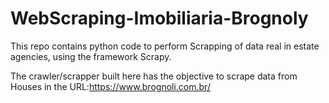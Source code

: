 # WebScraping-Imobiliaria-Brognoly
This repo contains python code to perform Scrapping of data real in estate agencies, using the framework Scrapy.

The crawler/scrapper built here has the objective to scrape data from Houses in the URL:https://www.brognoli.com.br/
